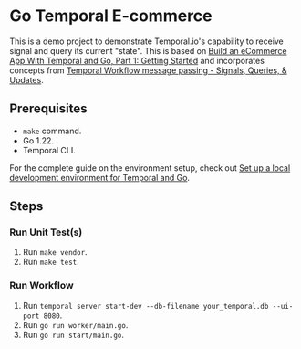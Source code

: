 # Go Temporal E-commerce

This is a demo project to demonstrate Temporal.io's capability to receive signal and query its current "state". This is based on [Build an eCommerce App With Temporal and Go, Part 1: Getting Started](https://learn.temporal.io/tutorials/go/build-an-ecommerce-app/build-an-ecommerce-app-with-temporal-part-1/) and incorporates concepts from [Temporal Workflow message passing - Signals, Queries, & Updates](https://docs.temporal.io/encyclopedia/workflow-message-passing).

## Prerequisites

- `make` command.
- Go 1.22.
- Temporal CLI.

For the complete guide on the environment setup, check out [Set up a local development environment for Temporal and Go](https://learn.temporal.io/getting_started/go/dev_environment/).

## Steps

### Run Unit Test(s)

1) Run `make vendor`.
2) Run `make test`.

### Run Workflow

1) Run `temporal server start-dev --db-filename your_temporal.db --ui-port 8080`.
2) Run `go run worker/main.go`.
3) Run `go run start/main.go`.
